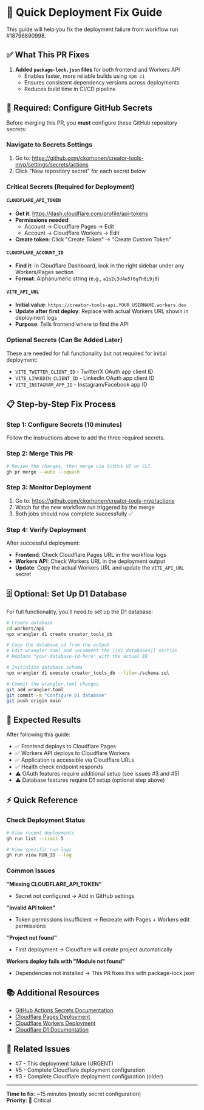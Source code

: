 # 🚀 Quick Deployment Fix Guide

This guide will help you fix the deployment failure from workflow run #18796890998.

## ✅ What This PR Fixes

1. **Added `package-lock.json` files** for both frontend and Workers API
   - Enables faster, more reliable builds using `npm ci`
   - Ensures consistent dependency versions across deployments
   - Reduces build time in CI/CD pipeline

## 🔐 Required: Configure GitHub Secrets

Before merging this PR, you **must** configure these GitHub repository secrets:

### Navigate to Secrets Settings
1. Go to: https://github.com/ckorhonen/creator-tools-mvp/settings/secrets/actions
2. Click "New repository secret" for each secret below

### Critical Secrets (Required for Deployment)

#### `CLOUDFLARE_API_TOKEN`
- **Get it**: https://dash.cloudflare.com/profile/api-tokens
- **Permissions needed**: 
  - Account → Cloudflare Pages → Edit
  - Account → Cloudflare Workers → Edit
- **Create token**: Click "Create Token" → "Create Custom Token"

#### `CLOUDFLARE_ACCOUNT_ID`
- **Find it**: In Cloudflare Dashboard, look in the right sidebar under any Workers/Pages section
- **Format**: Alphanumeric string (e.g., `a1b2c3d4e5f6g7h8i9j0`)

#### `VITE_API_URL`
- **Initial value**: `https://creator-tools-api.YOUR_USERNAME.workers.dev`
- **Update after first deploy**: Replace with actual Workers URL shown in deployment logs
- **Purpose**: Tells frontend where to find the API

### Optional Secrets (Can Be Added Later)

These are needed for full functionality but not required for initial deployment:

- `VITE_TWITTER_CLIENT_ID` - Twitter/X OAuth app client ID
- `VITE_LINKEDIN_CLIENT_ID` - LinkedIn OAuth app client ID
- `VITE_INSTAGRAM_APP_ID` - Instagram/Facebook app ID

## 📋 Step-by-Step Fix Process

### Step 1: Configure Secrets (10 minutes)
Follow the instructions above to add the three required secrets.

### Step 2: Merge This PR
```bash
# Review the changes, then merge via GitHub UI or CLI
gh pr merge --auto --squash
```

### Step 3: Monitor Deployment
1. Go to: https://github.com/ckorhonen/creator-tools-mvp/actions
2. Watch for the new workflow run triggered by the merge
3. Both jobs should now complete successfully ✅

### Step 4: Verify Deployment
After successful deployment:
- **Frontend**: Check Cloudflare Pages URL in the workflow logs
- **Workers API**: Check Workers URL in the deployment output
- **Update**: Copy the actual Workers URL and update the `VITE_API_URL` secret

## 🗄️ Optional: Set Up D1 Database

For full functionality, you'll need to set up the D1 database:

```bash
# Create database
cd workers/api
npx wrangler d1 create creator_tools_db

# Copy the database_id from the output
# Edit wrangler.toml and uncomment the [[d1_databases]] section
# Replace "your-database-id-here" with the actual ID

# Initialize database schema
npx wrangler d1 execute creator_tools_db --file=./schema.sql

# Commit the wrangler.toml changes
git add wrangler.toml
git commit -m "Configure D1 database"
git push origin main
```

## 🎯 Expected Results

After following this guide:
- ✅ Frontend deploys to Cloudflare Pages
- ✅ Workers API deploys to Cloudflare Workers
- ✅ Application is accessible via Cloudflare URLs
- ✅ Health check endpoint responds
- ⚠️ OAuth features require additional setup (see issues #3 and #5)
- ⚠️ Database features require D1 setup (optional step above)

## ⚡ Quick Reference

### Check Deployment Status
```bash
# View recent deployments
gh run list --limit 5

# View specific run logs
gh run view RUN_ID --log
```

### Common Issues

**"Missing CLOUDFLARE_API_TOKEN"**
- Secret not configured → Add in GitHub settings

**"Invalid API token"**
- Token permissions insufficient → Recreate with Pages + Workers edit permissions

**"Project not found"**
- First deployment → Cloudflare will create project automatically

**Workers deploy fails with "Module not found"**
- Dependencies not installed → This PR fixes this with package-lock.json

## 📚 Additional Resources

- [GitHub Actions Secrets Documentation](https://docs.github.com/en/actions/security-guides/encrypted-secrets)
- [Cloudflare Pages Deployment](https://developers.cloudflare.com/pages/)
- [Cloudflare Workers Deployment](https://developers.cloudflare.com/workers/)
- [Cloudflare D1 Documentation](https://developers.cloudflare.com/d1/)

## 🐛 Related Issues

- #7 - This deployment failure (URGENT)
- #5 - Complete Cloudflare deployment configuration
- #3 - Complete Cloudflare deployment configuration (older)

---

**Time to fix**: ~15 minutes (mostly secret configuration)  
**Priority**: 🔴 Critical
